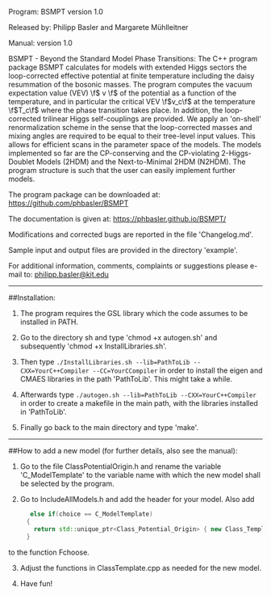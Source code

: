 Program: BSMPT version 1.0

Released by: Philipp Basler and Margarete Mühlleitner

Manual: version 1.0 

BSMPT - Beyond the Standard Model Phase Transitions:
The C++ program package BSMPT calculates for models with extended
Higgs sectors the loop-corrected effective potential at finite temperature
including the daisy resummation of the bosonic masses. The program
computes the vacuum expectation value (VEV) \f$ v \f$ of the potential
as a function of the temperature, and in particular the critical VEV
\f$v_c\f$ at the temperature \f$T_c\f$ where the phase transition takes
place. In addition, the loop-corrected trilinear Higgs self-couplings are
provided. We apply an 'on-shell' renormalization scheme in the sense
that the loop-corrected masses and mixing angles are required to be
equal to their tree-level input values. This allows for efficient
scans in the parameter space of the models. The models implemented so far
are the CP-conserving and the CP-violating 2-Higgs-Doublet Models (2HDM) and the
Next-to-Minimal 2HDM (N2HDM). The program structure is such that the
user can easily implement further models.

The program package can be downloaded at:
https://github.com/phbasler/BSMPT

The documentation is given at: https://phbasler.github.io/BSMPT/

Modifications and corrected bugs are reported in the file 'Changelog.md'.

Sample input and output files are provided in the directory 'example'.

For additional information, comments, complaints or suggestions please e-mail
to:  philipp.basler@kit.edu

---
   

##Installation:


1) The program requires the GSL library which the code assumes to be installed in PATH. 

2) Go to the directory sh and type 'chmod +x autogen.sh' and subsequently
   'chmod +x InstallLibraries.sh'.

3) Then type `./InstallLibraries.sh --lib=PathToLib --CXX=YourC++Compiler --CC=YourCCompiler` in order to install the
   eigen and CMAES libraries in the path 'PathToLib'. This might take a while.

4) Afterwards type `./autogen.sh --lib=PathToLib --CXX=YourC++Compiler` in order to create a makefile in the
   main path, with the libraries installed in 'PathToLib'.  

5) Finally go back to the main directory and type 'make'. 
 
---
  
##How to add a new model (for further details, also see the manual):

1) Go to the file ClassPotentialOrigin.h and rename the variable
   'C_ModelTemplate' to the variable name with which the new model shall
   be selected by the program.

2) Go to IncludeAllModels.h and add the header for your model. Also add

``` c++    
	  else if(choice == C_ModelTemplate)
     {
       return std::unique_ptr<Class_Potential_Origin> { new Class_Template };
     }
```


   to the function Fchoose.

3) Adjust the functions in ClassTemplate.cpp as needed for the new model.

4) Have fun!


